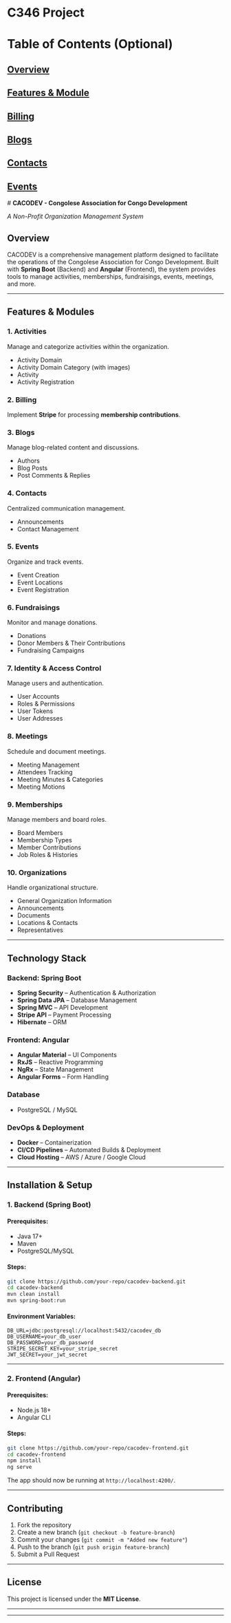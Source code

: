 # C346 Project

# Table of Contents (Optional)
## [Overview](#Overview)
## [Features & Module](#Features-&-Module)
## [Billing](#Billing)
## [Blogs](#Blogs)
## [Contacts](#Contacts)
## [Events](#Events)

﻿# **CACODEV - Congolese Association for Congo Development**

*A Non-Profit Organization Management System*

## **Overview**
CACODEV is a comprehensive management platform designed to facilitate the operations of the Congolese Association for Congo Development. Built with **Spring Boot** (Backend) and **Angular** (Frontend), the system provides tools to manage activities, memberships, fundraisings, events, meetings, and more.

---

## **Features & Modules**

### **1. Activities**
Manage and categorize activities within the organization.
- Activity Domain
- Activity Domain Category (with images)
- Activity
- Activity Registration

### **2. Billing**
Implement **Stripe** for processing **membership contributions**.

### **3. Blogs**
Manage blog-related content and discussions.
- Authors
- Blog Posts
- Post Comments & Replies

### **4. Contacts**
Centralized communication management.
- Announcements
- Contact Management

### **5. Events**
Organize and track events.
- Event Creation
- Event Locations
- Event Registration

### **6. Fundraisings**
Monitor and manage donations.
- Donations
- Donor Members & Their Contributions
- Fundraising Campaigns

### **7. Identity & Access Control**
Manage users and authentication.
- User Accounts
- Roles & Permissions
- User Tokens
- User Addresses

### **8. Meetings**
Schedule and document meetings.
- Meeting Management
- Attendees Tracking
- Meeting Minutes & Categories
- Meeting Motions

### **9. Memberships**
Manage members and board roles.
- Board Members
- Membership Types
- Member Contributions
- Job Roles & Histories

### **10. Organizations**
Handle organizational structure.
- General Organization Information
- Announcements
- Documents
- Locations & Contacts
- Representatives

---

## **Technology Stack**

### **Backend**: Spring Boot
- **Spring Security** – Authentication & Authorization
- **Spring Data JPA** – Database Management
- **Spring MVC** – API Development
- **Stripe API** – Payment Processing
- **Hibernate** – ORM

### **Frontend**: Angular
- **Angular Material** – UI Components
- **RxJS** – Reactive Programming
- **NgRx** – State Management
- **Angular Forms** – Form Handling

### **Database**
- PostgreSQL / MySQL

### **DevOps & Deployment**
- **Docker** – Containerization
- **CI/CD Pipelines** – Automated Builds & Deployment
- **Cloud Hosting** – AWS / Azure / Google Cloud

---

## **Installation & Setup**

### **1. Backend (Spring Boot)**
#### Prerequisites:
- Java 17+
- Maven
- PostgreSQL/MySQL

#### Steps:
```bash
git clone https://github.com/your-repo/cacodev-backend.git
cd cacodev-backend
mvn clean install
mvn spring-boot:run
```
#### Environment Variables:
```env
DB_URL=jdbc:postgresql://localhost:5432/cacodev_db
DB_USERNAME=your_db_user
DB_PASSWORD=your_db_password
STRIPE_SECRET_KEY=your_stripe_secret
JWT_SECRET=your_jwt_secret
```

---

### **2. Frontend (Angular)**
#### Prerequisites:
- Node.js 18+
- Angular CLI

#### Steps:
```bash
git clone https://github.com/your-repo/cacodev-frontend.git
cd cacodev-frontend
npm install
ng serve
```
The app should now be running at `http://localhost:4200/`.

---

## **Contributing**
1. Fork the repository
2. Create a new branch (`git checkout -b feature-branch`)
3. Commit your changes (`git commit -m "Added new feature"`)
4. Push to the branch (`git push origin feature-branch`)
5. Submit a Pull Request

---

## **License**
This project is licensed under the **MIT License**.

---

 ---
